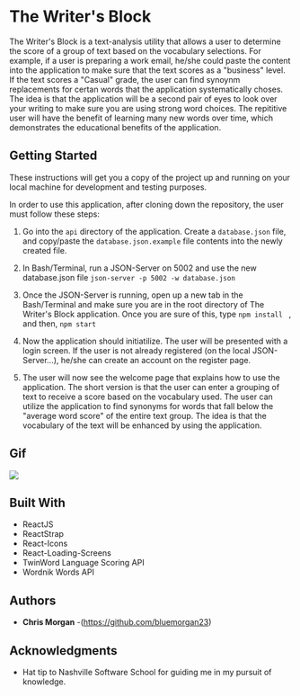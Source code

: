 
# The Writer's Block

The Writer's Block is a text-analysis utility that allows a user to determine the score of a group of text based on the vocabulary selections. For example, if a user is preparing a work email, he/she could paste the content into the application to make sure that the text scores as a "business" level. If the text scores a "Casual" grade, the user can find synoynm replacements for certan words that the application systematically choses. The idea is that the application will be a second pair of eyes to look over your writing to make sure you are using strong word choices. The repititive user will have the benefit of learning many new words over time, which demonstrates the educational benefits of the application.

## Getting Started

These instructions will get you a copy of the project up and running on your local machine for development and testing purposes.

In order to use this application, after cloning down the repository, the user must follow these steps: 

1. Go into the `api` directory of the application. Create a `database.json` file, and copy/paste the `database.json.example` file contents into the newly created file.

2. In Bash/Terminal, run a JSON-Server on 5002 and use the new database.json file
     `json-server -p 5002 -w database.json`

3. Once the JSON-Server is running, open up a new tab in the Bash/Terminal and make sure you are in the root directory of The Writer's Block application. Once you are sure of this, type `npm install ` , and then, `npm start`

4. Now the application should initiatilize. The user will be presented with a login screen. If the user is not already registered (on the local JSON-Server...), he/she can create an account on the register page.

5. The user will now see the welcome page that explains how to use the application. The short version is that the user can enter a grouping of text to receive a score based on the vocabulary used. The user can utilize the application to find synonyms for words that fall below the "average word score" of the entire text group. The idea is that the vocabulary of the text will be enhanced by using the application.

## Gif
![](WritersBlockGif.gif)

## Built With

* ReactJS
* ReactStrap
* React-Icons
* React-Loading-Screens
* TwinWord Language Scoring API
* Wordnik Words API

## Authors

* **Chris Morgan** -(https://github.com/bluemorgan23)


## Acknowledgments

* Hat tip to Nashville Software School for guiding me in my pursuit of knowledge.
